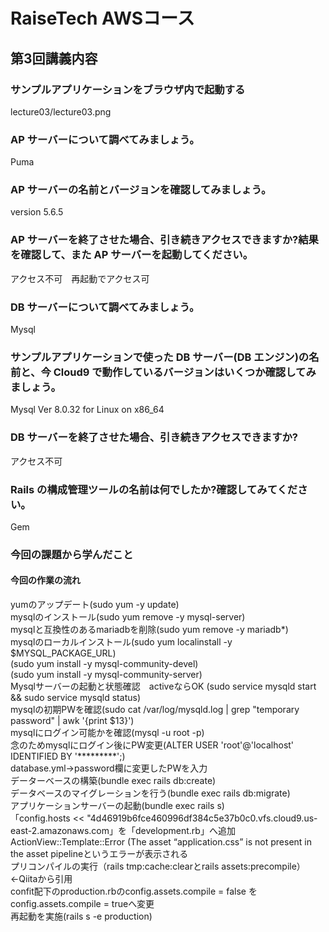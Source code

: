 # RaiseTech AWSコース
## 第3回講義内容


### サンプルアプリケーションをブラウザ内で起動する
lecture03/lecture03.png

### AP サーバーについて調べてみましょう。
Puma
### AP サーバーの名前とバージョンを確認してみましょう。
version 5.6.5
### AP サーバーを終了させた場合、引き続きアクセスできますか?結果を確認して、また AP サーバーを起動してください。
アクセス不可　再起動でアクセス可

### DB サーバーについて調べてみましょう。
Mysql
### サンプルアプリケーションで使った DB サーバー(DB エンジン)の名前と、今 Cloud9 で動作しているバージョンはいくつか確認してみましょう。
Mysql  Ver 8.0.32 for Linux on x86_64
### DB サーバーを終了させた場合、引き続きアクセスできますか?
アクセス不可

### Rails の構成管理ツールの名前は何でしたか?確認してみてください。
Gem

### 今回の課題から学んだこと
#### 今回の作業の流れ
 yumのアップデート(sudo yum -y update)  
 mysqlのインストール(sudo yum remove -y mysql-server)  
 mysqlと互換性のあるmariadbを削除(sudo yum remove -y mariadb*)  
 mysqlのローカルインストール(sudo yum localinstall -y $MYSQL_PACKAGE_URL)  
 (sudo yum install -y mysql-community-devel)  
 (sudo yum install -y mysql-community-server)  
 Mysqlサーバーの起動と状態確認　activeならOK (sudo service mysqld start && sudo service mysqld status)  
 mysqlの初期PWを確認(sudo cat /var/log/mysqld.log | grep "temporary password" | awk '{print $13}')  
 mysqlにログイン可能かを確認(mysql -u root -p)    
 念のためmysqlにログイン後にPW変更(ALTER USER 'root'@'localhost' IDENTIFIED BY '*********';)  
 database.yml→password欄に変更したPWを入力    
 データーベースの構築(bundle exec rails db:create)  
 データベースのマイグレーションを行う(bundle exec rails db:migrate)  
 アプリケーションサーバーの起動(bundle exec rails s)  
 「config.hosts << "4d46919b6fce460996df384c5e37b0c0.vfs.cloud9.us-east-2.amazonaws.com」を「development.rb」へ追加  
 ActionView::Template::Error (The asset “application.css” is not present in the asset pipelineというエラーが表示される  
 プリコンパイルの実行（rails tmp:cache:clearとrails assets:precompile）←Qiitaから引用  
 confit配下のproduction.rbのconfig.assets.compile = false を config.assets.compile = trueへ変更  
 再起動を実施(rails s -e production)  
